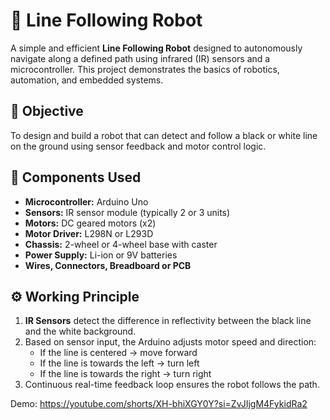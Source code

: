 # 🤖 Line Following Robot

A simple and efficient **Line Following Robot** designed to autonomously navigate along a defined path using infrared (IR) sensors and a microcontroller.
This project demonstrates the basics of robotics, automation, and embedded systems.

## 📌 Objective

To design and build a robot that can detect and follow a black or white line on the ground using sensor feedback and motor control logic.

## 🧰 Components Used

- **Microcontroller:** Arduino Uno
- **Sensors:** IR sensor module (typically 2 or 3 units)
- **Motors:** DC geared motors (x2)
- **Motor Driver:** L298N or L293D
- **Chassis:** 2-wheel or 4-wheel base with caster
- **Power Supply:** Li-ion or 9V batteries
- **Wires, Connectors, Breadboard or PCB**

## ⚙️ Working Principle

1. **IR Sensors** detect the difference in reflectivity between the black line and the white background.
2. Based on sensor input, the Arduino adjusts motor speed and direction:
   - If the line is centered → move forward
   - If the line is towards the left → turn left
   - If the line is towards the right → turn right
3. Continuous real-time feedback loop ensures the robot follows the path.

Demo: https://youtube.com/shorts/XH-bhiXGY0Y?si=ZvJIjgM4FykidRa2
